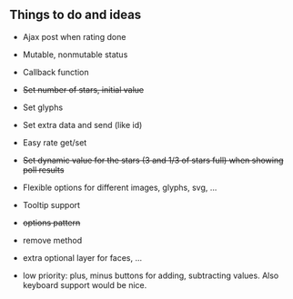 Things to do and ideas
---

- Ajax post when rating done
- Mutable, nonmutable status
- Callback function
- ~~Set number of stars, initial value~~
- Set glyphs
- Set extra data and send (like id)
- Easy rate get/set
- ~~Set dynamic value for the stars (3 and 1/3 of stars full) when showing poll results~~
- Flexible options for different images, glyphs, svg, ...
- Tooltip support

- ~~options pattern~~
- remove method
- extra optional layer for faces, ...
- low priority: plus, minus buttons for adding, subtracting values. Also keyboard support would be nice.
